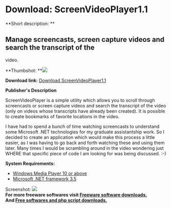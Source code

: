 # Download: ScreenVideoPlayer1.1

**Short description: **

## Manage screencasts, screen capture videos and search the transcript of the
video.

  
**Thumbshot: **![](http://www.freewarefiles.com/screenshot/screenvidplayer_md.gif)   
  
**Download link:** [Download ScreenVideoPlayer1.1](http://freesoftwares.boysofts.com/ScreenVideoPlayer_program_39971.html)  
  

**Publisher's Description**  
  

ScreenVideoPlayer is a simple utility which allows you to scroll through
screencasts or screen capture videos and search the transcript of the video
(only on videos whose transcripts have already been created). It is possible
to create bookmarks of favorite locations in the video.

I have had to spend a bunch of time watching screencasts to understand some
Microsoft .NET technologies for my graduate assistantship work. So I decided
to create an application which would make this process a little easier, as I
was having to go back and forth watching these and using them later. Many
times I would be scrambling around in the video wondering just WHERE that
specific piece of code I am looking for was being discussed. :-)

**System Requirements:**

  * [Windows Media Player 10 or above](http://www.freewarefiles.com/Windows-Media-Player-XP_program_11691.html)
  * [Microsoft .NET framework 3.5](http://www.freewarefiles.com/Microsoft-NET-Framework_program_31320.html)

  
  
Screenshot: ![](http://www.freewarefiles.com/screenshot/screenvidplayer.gif)  
**For more freeware softwares visit [Freeware software downloads.](http://freesoftwares.boysofts.com/)**   
**And [Free softwares and php script downloads.](http://www.boysofts.com/)**

